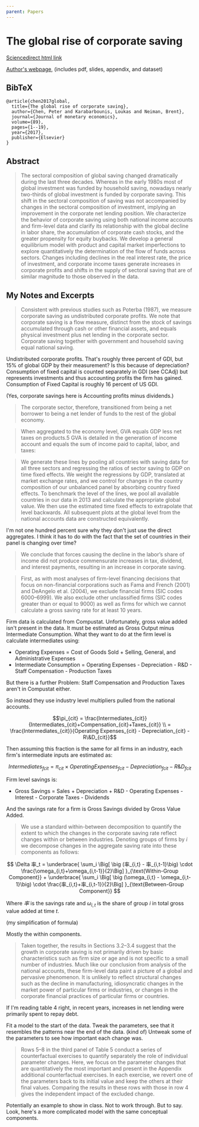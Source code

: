 ```yaml
---
parent: Papers
---
```


# The global rise of corporate saving

[Sciencedirect html link](https://www.sciencedirect.com/science/article/pii/S0304393217300284)

[Author's webpage](https://sites.google.com/site/loukaskarabarbounis/research), (includes pdf, slides, appendix, and dataset)


## BibTeX
```
@article{chen2017global,
  title={The global rise of corporate saving},
  author={Chen, Peter and Karabarbounis, Loukas and Neiman, Brent},
  journal={Journal of monetary economics},
  volume={89},
  pages={1--19},
  year={2017},
  publisher={Elsevier}
}
```

## Abstract

> The sectoral composition of global saving changed dramatically during the last three decades. Whereas in the early 1980s most of global investment was funded by household saving, nowadays nearly two-thirds of global investment is funded by corporate saving. This shift in the sectoral composition of saving was not accompanied by changes in the sectoral composition of investment, implying an improvement in the corporate net lending position. We characterize the behavior of corporate saving using both national income accounts and firm-level data and clarify its relationship with the global decline in labor share, the accumulation of corporate cash stocks, and the greater propensity for equity buybacks. We develop a general equilibrium model with product and capital market imperfections to explore quantitatively the determination of the flow of funds across sectors. Changes including declines in the real interest rate, the price of investment, and corporate income taxes generate increases in corporate profits and shifts in the supply of sectoral saving that are of similar magnitude to those observed in the data.




## My Notes and Excerpts

> Consistent with previous studies such as Poterba (1987), we measure corporate saving as undistributed corporate profits. We note that corporate saving is a flow measure, distinct from the stock of savings accumulated through cash or other financial assets, and equals physical investment plus net lending in the corporate sector. Corporate saving together with government and household saving equal national saving.

Undistributed corporate profits. That's roughly three percent of GDI, but 15% of global GDP by their measurement? 
Is this because of depreciation? Consumption of fixed capital is counted separately in GDI (see CCAdj)
but represents investments and thus accounting profits the firm has gained.
Consumption of Fixed Capital is roughly 16 percent of US GDI.

(Yes, corporate savings here is Accounting profits minus dividends.)

> The corporate sector, therefore, transitioned from being a net borrower to being a net lender of funds to the rest of the global economy.

> When aggregated to the economy level, GVA equals GDP less net taxes on products.5 GVA is detailed in the generation of income account and equals the sum of income paid to capital, labor, and taxes:



> We generate these lines by pooling all countries with saving data for all three sectors and regressing the ratios of sector saving to GDP on time fixed effects. We weight the regressions by GDP, translated at market exchange rates, and we control for changes in the country composition of our unbalanced panel by absorbing country fixed effects. To benchmark the level of the lines, we pool all available countries in our data in 2013 and calculate the appropriate global value. We then use the estimated time fixed effects to extrapolate that level backwards. All subsequent plots at the global level from the national accounts data are constructed equivalently.

I'm not one hundred percent sure why they don't just use the direct aggregates. 
I think it has to do with the fact that the set of countries in their panel is changing over time?

> We conclude that forces causing the decline in the labor’s share of income did not produce commensurate increases in tax, dividend, and interest payments, resulting in an increase in corporate saving.

> First, as with most analyses of firm-level financing decisions that focus on non-financial corporations such as Fama and French (2001) and DeAngelo et al. (2004), we exclude financial firms (SIC codes 6000–6999). We also exclude other unclassified firms (SIC codes greater than or equal to 9000) as well as firms for which we cannot calculate a gross saving rate for at least 10 years.



Firm data is calculated from Compustat. Unfortunately, gross value added isn't present in the data.
It must be estimated as Gross Output minus Intermediate Consumption.
What they want to do at the firm level is calculate intermediates using:

- Operating Expenses = Cost of Goods Sold + Selling, General, and Administrative Expenses
- Intermediate Consumption = Operating Expenses - Depreciation - R&D - Staff Compensation - Production Taxes

But there is a further Problem: 
Staff Compensation and Production Taxes aren't in Compustat either.

So instead they use industry level multipliers pulled from the national accounts.

$$\pi_{cit} = \frac{Intermediates_{cit}}{Intermediates_{cit}+Compensation_{cit}+Taxes_{cit}} \\
= \frac{Intermediates_{cit}}{Operating Expenses_{cit} - Depreciation_{cit} - R\&D_{cit}}$$

Then assuming this fraction is the same for all firms in an industry, each firm's intermediate inputs are estimated as:

$$Intermediates_{fcit} = \pi_{cit} \times Operating Expenses_{fcit} - Depreciation_{fcit} - R\&D_{fcit}$$


Firm level savings is:

- Gross Savings = Sales + Depreciation + R&D - Operating Expenses - Interest - Corporate Taxes - Dividends

And the savings rate for a firm is Gross Savings divided by Gross Value Added.



> We use a standard within-between decomposition to quantify the extent to which the changes in the corporate saving rate reflect changes within or between industries. Denoting groups of firms by $i$ we decompose changes in the aggregate saving rate into these components as follows:

$$
\Delta 率_t = 
\underbrace{
    \sum_i \Big[ \big (率_{i,t} - 率_{i,t-1}\big) \cdot \frac{\omega_{i,t}+\omega_{i,t-1}}{2}\Big]
    }_{\text{Within-Group Component}} + 
\underbrace{
    \sum_i \Big[ \big (\omega_{i,t} - \omega_{i,t-1}\big) \cdot \frac{率_{i,t}+率_{i,t-1}}{2}\Big]
    }_{\text{Between-Group Component}}
$$

Where $率$ is the savings rate and $\omega_{i,t}$ 
is the share of group $i$ in total gross value added at time $t$.

(my simplification of formula)


Mostly the within components.

> Taken together, the results in Sections 3.2–3.4 suggest that the growth in corporate saving is not primarily driven by basic characteristics such as firm size or age and is not specific to a small number of industries. Much like our conclusion from analysis of the national accounts, these firm-level data paint a picture of a global and pervasive phenomenon. It is unlikely to reflect structural changes such as the decline in manufacturing, idiosyncratic changes in the market power of particular firms or industries, or changes in the corporate financial practices of particular firms or countries.


If I'm reading table 4 right, in recent years, 
increases in net lending were primarily spent to repay debt.




Fit a model to the start of the data. 
Tweak the parameters, see that it resembles the patterns near the end of the data. (kind of)
Untweak some of the parameters to see how important each change was.

> Rows 5–8 in the third panel of Table 5 conduct a series of counterfactual exercises to quantify separately the role of individual parameter changes. Here, we focus on the parameter changes that are quantitatively the most important and present in the Appendix additional counterfactual exercises. In each exercise, we revert one of the parameters back to its initial value and keep the others at their final values. Comparing the results in these rows with those in row 4 gives the independent impact of the excluded change.


Potentially an example to show in class. Not to work through.
But to say. Look, here's a more complicated model with the same conceptual components.

